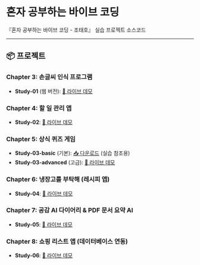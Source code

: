 # 혼자 공부하는 바이브 코딩

『혼자 공부하는 바이브 코딩 - 조태호』 실습 프로젝트 소스코드

---

## 📦 프로젝트

### Chapter 3: 손글씨 인식 프로그램
- **Study-01** (웹 버전): [🎯 라이브 데모](https://taehojo.github.io/vibecoding/Study-01/web_version/templates/)

### Chapter 4: 할 일 관리 앱
- **Study-02**: [🎯 라이브 데모](https://taehojo.github.io/vibecoding/Study-02/)

### Chapter 5: 상식 퀴즈 게임
- **Study-03-basic** (기본): [📥 다운로드](https://download-directory.github.io/?url=https://github.com/taehojo/vibecoding/tree/master/Study-03/Study-03-basic) (실습 참조용)
- **Study-03-advanced** (고급): [🎯 라이브 데모](https://taehojo.github.io/vibecoding/Study-03/Study-03-advanced/)

### Chapter 6: 냉장고를 부탁해 (레시피 앱)
- **Study-04**: [🎯 라이브 데모](https://vibecoding-study-04.vercel.app/)

### Chapter 7: 공감 AI 다이어리 & PDF 문서 요약 AI
- **Study-05**: [🎯 라이브 데모](https://taehojo.github.io/vibecoding/Study-05/)

### Chapter 8: 쇼핑 리스트 앱 (데이터베이스 연동)
- **Study-06**: [🎯 라이브 데모](https://shopping-list-app-chi-blush.vercel.app)

